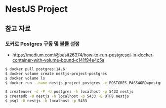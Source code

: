 # NestJS Project

## 참고 자료

### 도커로 Postgres 구동 및 볼률 설정

- https://medium.com/@basit26374/how-to-run-postgresql-in-docker-container-with-volume-bound-c141f94e4c5a

```bash
$ docker pull postgres:14.6
$ docker volume create nestjs-project-postgres
$ docker volume ls
$ docker run --name nestjs_project_postgres -e POSTGRES_PASSWORD=postgres -e POSTGRES_USER=postgres -p 5433:5432 -v nestjs-project-postgres:/var/lib/postgresql/data -d postgres:14.6

$ createuser -d -P -U postgres -h localhost -p 5433 nestjs
$ createdb -U nestjs -h localhost -p 5433 -E UTF8 nestjs
$ psql -U nestjs -h localhost -p 5433
```
